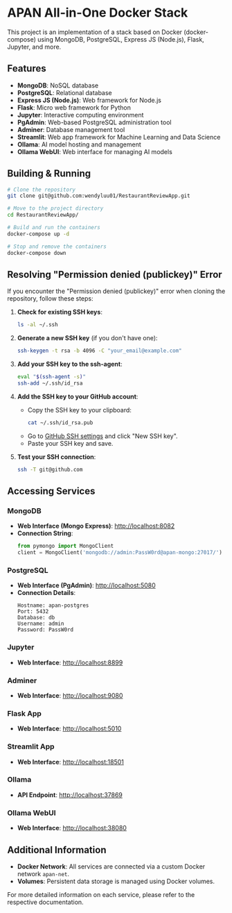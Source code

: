 # APAN All-in-One Docker Stack

This project is an implementation of a stack based on Docker (docker-compose) using MongoDB, PostgreSQL, Express JS (Node.js), Flask, Jupyter, and more.

## Features

- **MongoDB**: NoSQL database
- **PostgreSQL**: Relational database
- **Express JS (Node.js)**: Web framework for Node.js
- **Flask**: Micro web framework for Python
- **Jupyter**: Interactive computing environment
- **PgAdmin**: Web-based PostgreSQL administration tool
- **Adminer**: Database management tool
- **Streamlit**: Web app framework for Machine Learning and Data Science
- **Ollama**: AI model hosting and management
- **Ollama WebUI**: Web interface for managing AI models

## Building & Running

```sh
# Clone the repository
git clone git@github.com:wendyluu01/RestaurantReviewApp.git

# Move to the project directory
cd RestaurantReviewApp/

# Build and run the containers
docker-compose up -d

# Stop and remove the containers
docker-compose down
```

## Resolving "Permission denied (publickey)" Error

If you encounter the "Permission denied (publickey)" error when cloning the repository, follow these steps:

1. **Check for existing SSH keys**:
    ```sh
    ls -al ~/.ssh
    ```

2. **Generate a new SSH key** (if you don't have one):
    ```sh
    ssh-keygen -t rsa -b 4096 -C "your_email@example.com"
    ```

3. **Add your SSH key to the ssh-agent**:
    ```sh
    eval "$(ssh-agent -s)"
    ssh-add ~/.ssh/id_rsa
    ```

4. **Add the SSH key to your GitHub account**:
    - Copy the SSH key to your clipboard:
        ```sh
        cat ~/.ssh/id_rsa.pub
        ```
    - Go to [GitHub SSH settings](https://github.com/settings/keys) and click "New SSH key".
    - Paste your SSH key and save.

5. **Test your SSH connection**:
    ```sh
    ssh -T git@github.com
    ```

## Accessing Services

### MongoDB

- **Web Interface (Mongo Express)**: [http://localhost:8082](http://localhost:8082)
- **Connection String**:
  ```python
  from pymongo import MongoClient
  client = MongoClient('mongodb://admin:PassW0rd@apan-mongo:27017/')
  ```

### PostgreSQL

- **Web Interface (PgAdmin)**: [http://localhost:5080](http://localhost:5080)
- **Connection Details**:
  ```
  Hostname: apan-postgres
  Port: 5432
  Database: db
  Username: admin
  Password: PassW0rd
  ```

### Jupyter

- **Web Interface**: [http://localhost:8899](http://localhost:8899)

### Adminer

- **Web Interface**: [http://localhost:9080](http://localhost:9080)

### Flask App

- **Web Interface**: [http://localhost:5010](http://localhost:5010)

### Streamlit App

- **Web Interface**: [http://localhost:18501](http://localhost:18501)

### Ollama

- **API Endpoint**: [http://localhost:37869](http://localhost:37869)

### Ollama WebUI

- **Web Interface**: [http://localhost:38080](http://localhost:38080)

## Additional Information

- **Docker Network**: All services are connected via a custom Docker network `apan-net`.
- **Volumes**: Persistent data storage is managed using Docker volumes.

For more detailed information on each service, please refer to the respective documentation.

